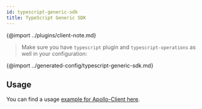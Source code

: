 ```yaml
---
id: typescript-generic-sdk
title: TypeScript Generic SDK
---
```


{@import ../plugins/client-note.md}

> Make sure you have `typescript` plugin and `typescript-operations` as well in your configuration:

{@import ../generated-config/typescript-generic-sdk.md}

## Usage

You can find a usage [example for Apollo-Client here](https://gist.github.com/akozhemiakin/731b0c1e99eb89b01f80f08f9146b6b6).

